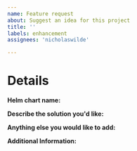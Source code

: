 ```yaml
---
name: Feature request
about: Suggest an idea for this project
title: ''
labels: enhancement
assignees: 'nicholaswilde'

---
```


# Details

**Helm chart name:**

<!-- Note: This should be the helm chart name you are referring to. e.g. jackett -->

**Describe the solution you'd like:**

<!-- Note: A clear and concise description of what you want to happen. -->

**Anything else you would like to add:**

<!-- Note: Miscellaneous information that will assist in solving the issue. -->

**Additional Information:**

<!-- Note: Anything to give further context to the requested new feature. -->

